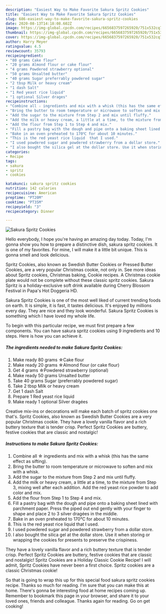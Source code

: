 ```yaml
---
description: "Easiest Way to Make Favorite Sakura Spritz Cookies"
title: "Easiest Way to Make Favorite Sakura Spritz Cookies"
slug: 686-easiest-way-to-make-favorite-sakura-spritz-cookies
date: 2020-08-13T14:18:08.602Z
image: https://img-global.cpcdn.com/recipes/6656837597265920/751x532cq70/sakura-spritz-cookies-recipe-main-photo.jpg
thumbnail: https://img-global.cpcdn.com/recipes/6656837597265920/751x532cq70/sakura-spritz-cookies-recipe-main-photo.jpg
cover: https://img-global.cpcdn.com/recipes/6656837597265920/751x532cq70/sakura-spritz-cookies-recipe-main-photo.jpg
author: Harry Meyer
ratingvalue: 4.5
reviewcount: 35793
recipeingredient:
- "80 grams Cake flour"
- "20 grams Almond flour or cake flour"
- "4 grams Powdered strawberry optional"
- "50 grams Unsalted butter"
- "40 grams Sugar preferrably powdered sugar"
- "2 tbsp Milk or heavy cream"
- "1 dash Salt"
- "1 Red yeast rice liquid"
- "1 optional Silver drages"
recipeinstructions:
- "Combine all ☆ ingredients and mix with a whisk (this has the same effect as sifting)."
- "Bring the butter to room temperature or microwave to soften and mix with a whisk."
- "Add the sugar to the mixture from Step 2 and mix until fluffy."
- "Add the milk or heavy cream, a little at a time, to the mixture from Step 3, mixing well after each addition. Add the red yeast rice powder to add color and mix."
- "Add the flour from Step 1 to Step 4 and mix."
- "Fill a pastry bag with the dough and pipe onto a baking sheet lined with parchment paper. Press the piped out end gently with your finger to shape and place 2 to 3 silver dragées in the middle."
- "Bake in an oven preheated to 170℃ for about 10 minutes."
- "This is the red yeast rice liquid  that I used."
- "I used powdered sugar and powdered strawberry from a dollar store."
- "I also bought the silica gel at the dollar store. Use it when storing or wrapping the cookies for presents to preserve the crispiness."
categories:
- Recipe
tags:
- sakura
- spritz
- cookies

katakunci: sakura spritz cookies 
nutrition: 142 calories
recipecuisine: American
preptime: "PT20M"
cooktime: "PT35M"
recipeyield: "3"
recipecategory: Dinner

---
```



![Sakura Spritz Cookies](https://img-global.cpcdn.com/recipes/6656837597265920/751x532cq70/sakura-spritz-cookies-recipe-main-photo.jpg)

Hello everybody, I hope you're having an amazing day today. Today, I'm gonna show you how to prepare a distinctive dish, sakura spritz cookies. It is one of my favorites. For mine, I will make it a little bit unique. This is gonna smell and look delicious.

Spritz Cookies, also known as Swedish Butter Cookies or Pressed Butter Cookies, are a very popular Christmas cookie, not only in. See more ideas about Spritz cookies, Christmas baking, Cookie recipes. A Christmas cookie plate would not be complete without these classic spritz cookies. Sakura Spritz is a holiday-exclusive soft drink available during Cherry Blossom Festival in Papa&#39;s Hot Doggeria HD.

Sakura Spritz Cookies is one of the most well liked of current trending foods on earth. It is simple, it is fast, it tastes delicious. It's enjoyed by millions every day. They are nice and they look wonderful. Sakura Spritz Cookies is something which I have loved my whole life.


To begin with this particular recipe, we must first prepare a few components. You can have sakura spritz cookies using 9 ingredients and 10 steps. Here is how you can achieve it.

<!--inarticleads1-->

##### The ingredients needed to make Sakura Spritz Cookies:

1. Make ready 80 grams ☆Cake flour
1. Make ready 20 grams ☆Almond flour (or cake flour)
1. Get 4 grams ☆Powdered strawberry (optional)
1. Make ready 50 grams Unsalted butter
1. Take 40 grams Sugar (preferrably powdered sugar)
1. Take 2 tbsp Milk or heavy cream
1. Get 1 dash Salt
1. Prepare 1 Red yeast rice liquid
1. Make ready 1 optional Silver dragées


Creative mix-ins or decorations will make each batch of spritz cookies one that&#39;s. Spritz Cookies, also known as Swedish Butter Cookies are a very popular Christmas cookie. They have a lovely vanilla flavor and a rich buttery texture that is tender crisp. Perfect Spritz Cookies are buttery, festive cookies that are classic and nostalgic! 

<!--inarticleads2-->

##### Instructions to make Sakura Spritz Cookies:

1. Combine all ☆ ingredients and mix with a whisk (this has the same effect as sifting).
1. Bring the butter to room temperature or microwave to soften and mix with a whisk.
1. Add the sugar to the mixture from Step 2 and mix until fluffy.
1. Add the milk or heavy cream, a little at a time, to the mixture from Step 3, mixing well after each addition. Add the red yeast rice powder to add color and mix.
1. Add the flour from Step 1 to Step 4 and mix.
1. Fill a pastry bag with the dough and pipe onto a baking sheet lined with parchment paper. Press the piped out end gently with your finger to shape and place 2 to 3 silver dragées in the middle.
1. Bake in an oven preheated to 170℃ for about 10 minutes.
1. This is the red yeast rice liquid  that I used.
1. I used powdered sugar and powdered strawberry from a dollar store.
1. I also bought the silica gel at the dollar store. Use it when storing or wrapping the cookies for presents to preserve the crispiness.


They have a lovely vanilla flavor and a rich buttery texture that is tender crisp. Perfect Spritz Cookies are buttery, festive cookies that are classic and nostalgic! Spritz Cookies are a Holiday Classic Cookie Recipe! I will admit, Spritz Cookies have never been a first choice. Spritz cookies are a classic Christmas cookie! 

So that is going to wrap this up for this special food sakura spritz cookies recipe. Thanks so much for reading. I'm sure that you can make this at home. There's gonna be interesting food at home recipes coming up. Remember to bookmark this page in your browser, and share it to your loved ones, friends and colleague. Thanks again for reading. Go on get cooking!
